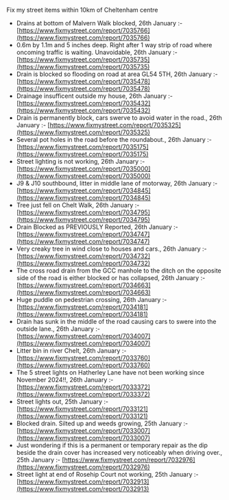 Fix my street items within 10km of Cheltenham centre

<!-- fix_marker starts -->

- Drains at bottom of Malvern Walk blocked, 26th January :- [https://www.fixmystreet.com/report/7035766](https://www.fixmystreet.com/report/7035766)
- 0.6m by 1.1m and 5 inches deep. Right after 1 way strip of road where oncoming traffic is waiting. Unavoidable, 26th January :- [https://www.fixmystreet.com/report/7035735](https://www.fixmystreet.com/report/7035735)
- Drain is blocked so flooding on road at area GL54 5TH, 26th January :- [https://www.fixmystreet.com/report/7035478](https://www.fixmystreet.com/report/7035478)
- Drainage insufficent outside my house, 26th January :- [https://www.fixmystreet.com/report/7035432](https://www.fixmystreet.com/report/7035432)
- Drain is permanently block, cars swerve to avoid water in the road., 26th January :- [https://www.fixmystreet.com/report/7035325](https://www.fixmystreet.com/report/7035325)
- Several pot holes in the road before the roundabout., 26th January :- [https://www.fixmystreet.com/report/7035175](https://www.fixmystreet.com/report/7035175)
- Street lighting is not working, 26th January :- [https://www.fixmystreet.com/report/7035000](https://www.fixmystreet.com/report/7035000)
- J9 & J10 southbound, litter in middle lane of motorway, 26th January :- [https://www.fixmystreet.com/report/7034845](https://www.fixmystreet.com/report/7034845)
- Tree just fell on Chelt Walk, 26th January :- [https://www.fixmystreet.com/report/7034795](https://www.fixmystreet.com/report/7034795)
- Drain Blocked as PREVIOUSLY Reported, 26th January :- [https://www.fixmystreet.com/report/7034747](https://www.fixmystreet.com/report/7034747)
- Very creaky tree in wind close to houses and cars., 26th January :- [https://www.fixmystreet.com/report/7034732](https://www.fixmystreet.com/report/7034732)
- The cross road drain from the GCC manhole to the ditch on the opposite side of the road is either blocked or has collapsed, 26th January :- [https://www.fixmystreet.com/report/7034663](https://www.fixmystreet.com/report/7034663)
- Huge puddle on pedestrian crossing, 26th January :- [https://www.fixmystreet.com/report/7034181](https://www.fixmystreet.com/report/7034181)
- Drain has sunk in the middle of the road causing cars to swere into the outside lane., 26th January :- [https://www.fixmystreet.com/report/7034007](https://www.fixmystreet.com/report/7034007)
- Litter bin in river Chelt, 26th January :- [https://www.fixmystreet.com/report/7033760](https://www.fixmystreet.com/report/7033760)
- The 5 street lights on Hatherley Lane have not been working since November 2024!!, 26th January :- [https://www.fixmystreet.com/report/7033372](https://www.fixmystreet.com/report/7033372)
- Street lights out, 25th January :- [https://www.fixmystreet.com/report/7033121](https://www.fixmystreet.com/report/7033121)
- Blocked drain. Silted up and weeds growing, 25th January :- [https://www.fixmystreet.com/report/7033007](https://www.fixmystreet.com/report/7033007)
- Just wondering if this is a permanent or temporary repair as the dip beside the drain cover has increased very noticeably when driving over., 25th January :- [https://www.fixmystreet.com/report/7032976](https://www.fixmystreet.com/report/7032976)
- Street light at end of Rosehip Court not working, 25th January :- [https://www.fixmystreet.com/report/7032913](https://www.fixmystreet.com/report/7032913)

<!-- fix_marker ends -->